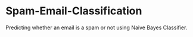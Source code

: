 # Spam-Email-Classification
Predicting whether an email is a spam or not using Naive Bayes Classifier.
